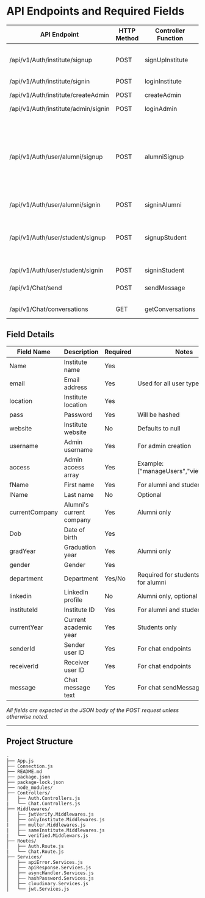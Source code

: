 # API Endpoints and Required Fields

| API Endpoint                                   | HTTP Method | Controller Function   | Required Fields (Request Body)                                                                 | Variable Names in Code                                         |
|------------------------------------------------|-------------|----------------------|-----------------------------------------------------------------------------------------------|----------------------------------------------------------------|
| /api/v1/Auth/institute/signup                  | POST        | signUpInstitute      | name, email, location, pass                                                                   | name, email, location, pass, website (optional)                |
| /api/v1/Auth/institute/signin                  | POST        | loginInstitute       | email, pass                                                                                   | email, pass                                                    |
| /api/v1/Auth/institute/createAdmin             | POST        | createAdmin          | username, email, pass, access                                                                 | username, email, pass, access                                  |
| /api/v1/Auth/institute/admin/signin            | POST        | loginAdmin           | email, pass                                                                                   | email, pass                                                    |
| /api/v1/Auth/user/alumni/signup                | POST        | alumniSignup         | fName, email, pass, currentCompany, Dob, gradYear, gender, instituteId                        | fName, lName (optional), email, pass, currentCompany, Dob, gradYear, gender, department (optional), linkedin (optional), instituteId |
| /api/v1/Auth/user/alumni/signin                | POST        | signinAlumni         | email, pass                                                                                   | email, pass                                                    |
| /api/v1/Auth/user/student/signup               | POST        | signupStudent        | fName, email, pass, Dob, currentYear, department, instituteId, gender                         | fName, lName (optional), email, pass, Dob, currentYear, department, instituteId, gender           |
| /api/v1/Auth/user/student/signin               | POST        | signinStudent        | email, pass                                                                                   | email, pass                                                    |
| /api/v1/Chat/send                              | POST        | sendMessage          | senderId, receiverId, message                                                                 | senderId, receiverId, message                                  |
| /api/v1/Chat/conversations                              | GET        | getConversations          |                                                                 | must be logged in and verified                                  |


## Field Details

| Field Name      | Description                       | Required | Notes                                                      |
|-----------------|-----------------------------------|----------|------------------------------------------------------------|
| Name            | Institute name                    | Yes      |                                                            |
| email           | Email address                     | Yes      | Used for all user types                                    |
| location        | Institute location                | Yes      |                                                            |
| pass            | Password                          | Yes      | Will be hashed                                             |
| website         | Institute website                 | No       | Defaults to null                                           |
| username        | Admin username                    | Yes      | For admin creation                                         |
| access          | Admin access array                | Yes      | Example: ["manageUsers","viewReports"]                     |
| fName           | First name                        | Yes      | For alumni and students                                    |
| lName           | Last name                         | No       | Optional                                                   |
| currentCompany  | Alumni's current company          | Yes      | Alumni only                                                |
| Dob             | Date of birth                     | Yes      |                                                            |
| gradYear        | Graduation year                   | Yes      | Alumni only                                                |
| gender          | Gender                            | Yes      |                                                            |
| department      | Department                        | Yes/No   | Required for students, optional for alumni                 |
| linkedin        | LinkedIn profile                  | No       | Alumni only, optional                                      |
| instituteId     | Institute ID                      | Yes      | For alumni and students                                    |
| currentYear     | Current academic year             | Yes      | Students only                                              |
| senderId        | Sender user ID                    | Yes      | For chat endpoints                                         |
| receiverId      | Receiver user ID                  | Yes      | For chat endpoints                                         |
| message         | Chat message text                 | Yes      | For chat sendMessage endpoint                              |

*All fields are expected in the JSON body of the POST request unless otherwise noted.*

---

## Project Structure

```
.
├── App.js
├── Connection.js
├── README.md
├── package.json
├── package-lock.json
├── node_modules/
├── Controllers/
│   ├── Auth.Controllers.js
|   └── Chat.Controllers.js
├── Middlewares/
│   ├── jwtVerify.Middlewares.js
│   ├── onlyInstitute.Middlewares.js
|   ├── multer.Middlewares.js
|   ├── sameInstitute.Middlewares.js
|   └── verified.Middlewars.js 
├── Routes/
│   ├── Auth.Route.js
|   └── Chat.Route.js
├── Services/
│   ├── apiError.Services.js
│   ├── apiResponse.Services.js
│   ├── asyncHandler.Services.js
│   ├── hashPassword.Services.js
│   ├── cloudinary.Services.js
│   └── jwt.Services.js
```